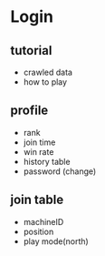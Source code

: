 # Login
 ## tutorial
 - crawled data
 - how to play
 ## profile
 - rank
 - join time
 - win rate
 - history table
 - password (change)
 ## join table
 - machineID
 - position
 - play mode(north)
